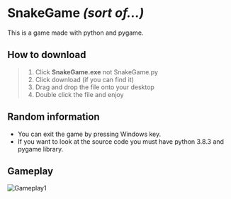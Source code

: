 # SnakeGame *(sort of...)*
This is a game made with python and pygame.

## How to download 
  >1. Click **SnakeGame.exe** not SnakeGame.py
  >1. Click download (if you can find it)
  >1. Drag and drop the file onto your desktop
  >1. Double click the file and enjoy

## Random information
* You can exit the game by pressing Windows key.
* If you want to look at the source code you must have python 3.8.3 and pygame library.

## Gameplay 
![Gameplay1](https://cdn.discordapp.com/attachments/709674549373042692/725004629531820132/Game_23.6.2020_18.08.55.png)
